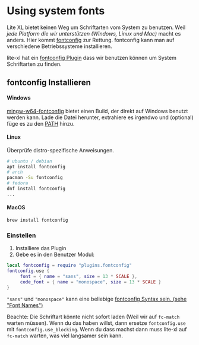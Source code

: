 # Using system fonts

Lite XL bietet keinen Weg um Schriftarten vom System zu benutzen.
Weil _jede Platform die wir unterstützen (Windows, Linux und Mac)_ macht es anders.
Hier kommt [fontconfig][1] zur Rettung. fontconfig kann man auf verschiedene Betriebssysteme installieren.

lite-xl hat ein [fontconfig Plugin][2] dass wir benutzen können um System Schriftarten zu finden.

## fontconfig Installieren
#### Windows
[mingw-w64-fontconfig][3] bietet einen Build, der direkt auf Windows benutzt werden kann.
Lade die Datei herunter, extrahiere es irgendwo und (optional) füge es zu den [PATH][4] hinzu.

#### Linux
Überprüfe distro-spezifische Anweisungen.

```sh
# ubuntu / debian
apt install fontconfig
# arch
pacman -Su fontconfig
# fedora
dnf install fontconfig
...
```

#### MacOS

```sh
brew install fontconfig
```

### Einstellen

1. Installiere das Plugin
2. Gebe es in den Benutzer Modul:

```lua
local fontconfig = require "plugins.fontconfig"
fontconfig.use {
	 font = { name = "sans", size = 13 * SCALE },
	 code_font = { name = "monospace", size = 13 * SCALE }
}
```

`"sans"` und `"monospace"` kann eine beliebige [fontconfig Syntax sein. (sehe "Font Names")][4]


Beachte: Die Schriftart könnte nicht sofort laden (Weil wir auf `fc-match` warten müssen).
Wenn du das haben willst, dann ersetze `fontconfig.use` mit `fontconfig.use_blocking`. Wenn du dass machst dann
muss lite-xl auf `fc-match` warten, was viel langsamer sein kann.


[1]: https://www.freedesktop.org/wiki/Software/fontconfig/
[2]: https://github.com/lite-xl/lite-xl-plugins/blob/master/plugins/fontconfig.lua
[3]: https://github.com/takase1121/mingw-w64-fontconfig
[4]: https://michster.de/wie-setze-ich-die-path-umgebungsvariablen-unter-windows-10/
[5]: https://www.freedesktop.org/software/fontconfig/fontconfig-user.html
